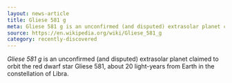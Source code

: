 ```yaml
---
layout: news-article
title: Gliese 581 g
meta: Gliese 581 g is an unconfirmed (and disputed) extrasolar planet claimed to orbit the red dwarf star Gliese 581.
source: https://en.wikipedia.org/wiki/Gliese_581_g
category: recently-discovered
---
```


*Gliese 581 g* is an unconfirmed (and disputed) extrasolar planet claimed to orbit the red dwarf star Gliese 581, about 20 light-years from Earth in the constellation of Libra.

